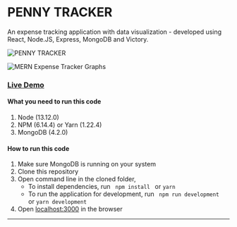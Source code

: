 # PENNY TRACKER

An expense tracking application with data visualization - developed using React, Node.JS, Express, MongoDB and Victory.

![PENNY TRACKER](https://mernbook.s3.amazonaws.com/git+/expensetracker.png "PENNY TRACKER")

![MERN Expense Tracker Graphs](https://mernbook.s3.amazonaws.com/git+/graphs.png "PENNY TRACKER")

### [Live Demo](http://expensetracker.mernbook.com/ "MERN Expense Tracker")

#### What you need to run this code
1. Node (13.12.0)
2. NPM (6.14.4) or Yarn (1.22.4)
3. MongoDB (4.2.0)

####  How to run this code
1. Make sure MongoDB is running on your system
2. Clone this repository
3. Open command line in the cloned folder,
   - To install dependencies, run ```  npm install  ``` or ``` yarn ```
   - To run the application for development, run ```  npm run development  ``` or ``` yarn development ```
4. Open [localhost:3000](http://localhost:3000/) in the browser

----